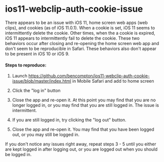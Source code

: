 # ios11-webclip-auth-cookie-issue

There appears to be an issue with iOS 11, home screen web apps (web clips), and cookies (as of iOS 11.0.1). When a cookie is set, iOS 11 seems to intermittently delete the cookie. Other times, when the a cookie is expired, iOS 11 appears to intermittently fail to delete the cookie. These two behaviors occur after closing and re-opening the home screen web app and don't seem to be reproducible in Safari. These behaviors also don't appear to be present in iOS 10 or iOS 9.

#### Steps to reproduce:

1. Launch https://github.com/bencompton/ios11-webclip-auth-cookie-issue/blob/master/index.html in Mobile Safari and add to home screen

2. Click the "log in" button

3. Close the app and re-open it. At this point you may find that you are no longer logged in, or you may find that you are still logged in. The issue is intermittent.

4. If you are still logged in, try clicking the "log out" button.

5. Close the app and re-open it. You may find that you have been logged out, or you may still be logged in.

If you don't notice any issues right away, repeat steps 3 - 5 until you either are kept logged in after logging out, or you are logged out when you should be logged in.

